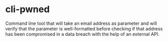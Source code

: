 # cli-pwned
Command line tool that will take an email address as parameter and will verify that the parameter is well-formatted before checking if that address has been compromised in a data breach with the help of an external API.
